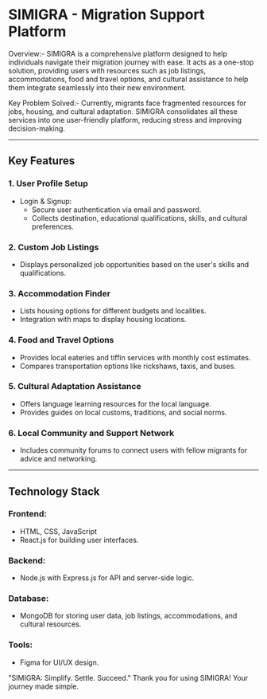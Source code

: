 # SIMIGRA - Migration Support Platform

Overview:-
SIMIGRA is a comprehensive platform designed to help individuals navigate their migration journey with ease. It acts as a one-stop solution, providing users with resources such as 
job listings, accommodations, food and travel options, and cultural assistance to help them integrate seamlessly into their new environment.

Key Problem Solved:-
Currently, migrants face fragmented resources for jobs, housing, and cultural adaptation. SIMIGRA consolidates all these services into one user-friendly platform, reducing stress 
and improving decision-making.

---

## Key Features

### 1. User Profile Setup
- Login & Signup:
  - Secure user authentication via email and password.
  - Collects destination, educational qualifications, skills, and cultural preferences.

### 2. Custom Job Listings
- Displays personalized job opportunities based on the user's skills and qualifications.

### 3. Accommodation Finder
- Lists housing options for different budgets and localities.
- Integration with maps to display housing locations.

### 4. Food and Travel Options
- Provides local eateries and tiffin services with monthly cost estimates.
- Compares transportation options like rickshaws, taxis, and buses.

### 5. Cultural Adaptation Assistance
- Offers language learning resources for the local language.
- Provides guides on local customs, traditions, and social norms.

### 6. Local Community and Support Network
- Includes community forums to connect users with fellow migrants for advice and networking.

---

## Technology Stack

### Frontend:
- HTML, CSS, JavaScript
- React.js for building user interfaces.

### Backend:
- Node.js with Express.js for API and server-side logic.

### Database:
- MongoDB for storing user data, job listings, accommodations, and cultural resources.

### Tools:
- Figma for UI/UX design.

"SIMIGRA: Simplify. Settle. Succeed."
Thank you for using SIMIGRA! Your journey made simple.

